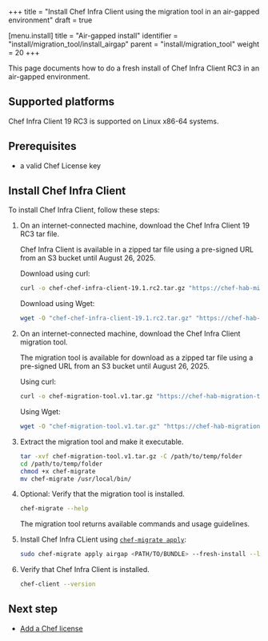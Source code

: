 +++
title = "Install Chef Infra Client using the migration tool in an air-gapped environment"
draft = true

[menu.install]
title = "Air-gapped install"
identifier = "install/migration_tool/install_airgap"
parent = "install/migration_tool"
weight = 20
+++

This page documents how to do a fresh install of Chef Infra Client RC3 in an air-gapped environment.

## Supported platforms

Chef Infra Client 19 RC3 is supported on Linux x86-64 systems.

## Prerequisites

- a valid Chef License key

## Install Chef Infra Client

To install Chef Infra Client, follow these steps:

1. On an internet-connected machine, download the Chef Infra Client 19 RC3 tar file.

    Chef Infra Client is available in a zipped tar file using a pre-signed URL from an S3 bucket until August 26, 2025.

    Download using curl:

    ```sh
    curl -o chef-chef-infra-client-19.1.rc2.tar.gz "https://chef-hab-migration-tool-bucket.s3.amazonaws.com/rc2_hab_pkg_chef_client/rc2_tar_folder/chef-chef-infra-client-19.1.rc2.tar.gz?AWSAccessKeyId=AKIAW4FPVFT6BIP2EQW7&Signature=Q91HiSIzOxffl52La8EvqSXSqWk%3D&Expires=1756222682"
    ```

    Download using Wget:

    ```sh
    wget -O "chef-chef-infra-client-19.1.rc2.tar.gz" "https://chef-hab-migration-tool-bucket.s3.amazonaws.com/rc2_hab_pkg_chef_client/rc2_tar_folder/chef-chef-infra-client-19.1.rc2.tar.gz?AWSAccessKeyId=AKIAW4FPVFT6BIP2EQW7&Signature=Q91HiSIzOxffl52La8EvqSXSqWk%3D&Expires=1756222682"
    ```

1. On an internet-connected machine, download the Chef Infra Client migration tool.

    The migration tool is available for download as a zipped tar file using a pre-signed URL from an S3 bucket until August 26, 2025.

    Using curl:

    ```sh
    curl -o chef-migration-tool.v1.tar.gz "https://chef-hab-migration-tool-bucket.s3.amazonaws.com/rc2_hab_pkg_chef_client/rc2_migration_tool/migration-tools_Linux_x86_64.tar.gz?AWSAccessKeyId=AKIAW4FPVFT6BIP2EQW7&Signature=hbgCCCl9r48WHDP%2FFQtNTN9pFJw%3D&Expires=1756222424"
    ```

    Using Wget:

    ```sh
    wget -O "chef-migration-tool.v1.tar.gz" "https://chef-hab-migration-tool-bucket.s3.amazonaws.com/rc2_hab_pkg_chef_client/rc2_migration_tool/migration-tools_Linux_x86_64.tar.gz?AWSAccessKeyId=AKIAW4FPVFT6BIP2EQW7&Signature=hbgCCCl9r48WHDP%2FFQtNTN9pFJw%3D&Expires=1756222424"
    ```

1. Extract the migration tool and make it executable.

    ```sh
    tar -xvf chef-migration-tool.v1.tar.gz -C /path/to/temp/folder
    cd /path/to/temp/folder
    chmod +x chef-migrate
    mv chef-migrate /usr/local/bin/
    ```

1. Optional: Verify that the migration tool is installed.

    ```sh
    chef-migrate --help
    ```

    The migration tool returns available commands and usage guidelines.

1. Install Chef Infra CLient using [`chef-migrate apply`](reference):

    ```sh
    sudo chef-migrate apply airgap <PATH/TO/BUNDLE> --fresh-install --license-key "<LICENSE_KEY>"
    ```

1. Verify that Chef Infra Client is installed.

    ```sh
    chef-client --version
    ```

## Next step

- [Add a Chef license](/license)
